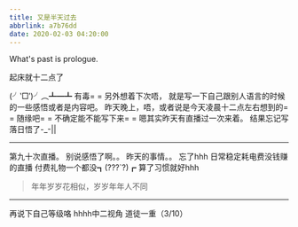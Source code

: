 ```yaml
---
title: 又是半天过去
abbrlink: a7b76dd
date: 2020-02-03 04:20:00
---
```

What's past is prologue.

<!--more-->起床就十二点了
(╯‵□′)╯︵┻━┻
有毒= =
另外想着下次唔，
就是写一下自己跟别人语言的时候的一些感悟或者是内容吧。
昨天晚上，唔，或者说是今天凌晨十二点左右想到的= =
随缘吧= =
不确定能不能写下来= =
嗯其实昨天有直播过一次来着。
结果忘记写落日悟了-_-||


----------
第九十次直播。
别说感悟了啊。。
昨天的事情。。
忘了hhh
日常稳定耗电费没钱赚的直播
付费礼物一个都没┓(???`?)┏
算了习惯就好hhh

> 年年岁岁花相似，岁岁年年人不同


----------
再说下自己等级咯
hhhh中二视角
道徒一重（3/10）